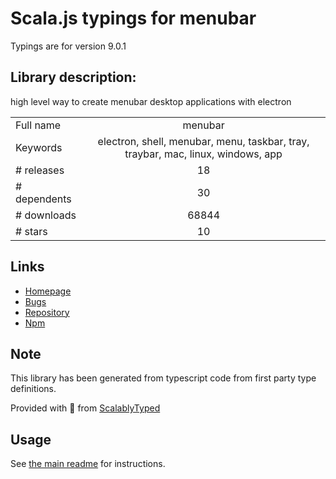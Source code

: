 
# Scala.js typings for menubar

Typings are for version 9.0.1

## Library description:
high level way to create menubar desktop applications with electron

|                    |                 |
| ------------------ | :-------------: |
| Full name          | menubar |
| Keywords           | electron, shell, menubar, menu, taskbar, tray, traybar, mac, linux, windows, app |
| # releases         | 18 |
| # dependents       | 30 |
| # downloads        | 68844 |
| # stars            | 10 |

## Links
- [Homepage](https://github.com/maxogden/menubar)
- [Bugs](https://github.com/maxogden/menubar/issues)
- [Repository](https://github.com/maxogden/menubar)
- [Npm](https://www.npmjs.com/package/menubar)
    


## Note
This library has been generated from typescript code from first party type definitions.

Provided with :purple_heart: from [ScalablyTyped](https://github.com/oyvindberg/ScalablyTyped)

## Usage
See [the main readme](../../readme.md) for instructions.


